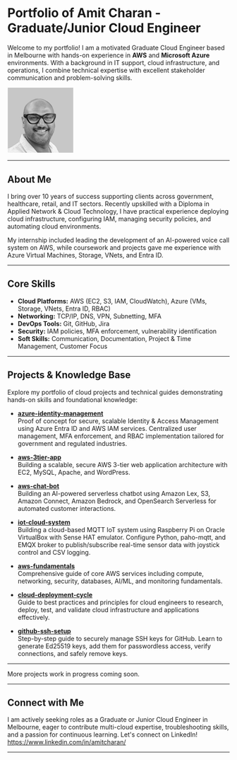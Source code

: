 # Portfolio of Amit Charan - Graduate/Junior Cloud Engineer

Welcome to my portfolio! I am a motivated Graduate Cloud Engineer based in Melbourne with hands-on experience in **AWS** and **Microsoft Azure** environments. With a background in IT support, cloud infrastructure, and operations, I combine technical expertise with excellent stakeholder communication and problem-solving skills.

<img src="./Assets/BWProfilePhoto.jpeg" width="150"> 

---

## About Me

I bring over 10 years of success supporting clients across government, healthcare, retail, and IT sectors. Recently upskilled with a Diploma in Applied Network & Cloud Technology, I have practical experience deploying cloud infrastructure, configuring IAM, managing security policies, and automating cloud environments.

My internship included leading the development of an AI-powered voice call system on AWS, while coursework and projects gave me experience with Azure Virtual Machines, Storage, VNets, and Entra ID.

---

## Core Skills

- **Cloud Platforms:** AWS (EC2, S3, IAM, CloudWatch), Azure (VMs, Storage, VNets, Entra ID, RBAC)  
- **Networking:** TCP/IP, DNS, VPN, Subnetting, MFA  
- **DevOps Tools:** Git, GitHub, Jira 
- **Security:** IAM policies, MFA enforcement, vulnerability identification  
- **Soft Skills:** Communication, Documentation, Project & Time Management, Customer Focus

---

## Projects & Knowledge Base

Explore my portfolio of cloud projects and technical guides demonstrating hands-on skills and foundational knowledge:

- **[azure-identity-management](https://github.com/amit-charan-cloud/azure-identity-management)**  
  Proof of concept for secure, scalable Identity & Access Management using Azure Entra ID and AWS IAM services. Centralized user management, MFA enforcement, and RBAC implementation tailored for government and regulated industries.

- **[aws-3tier-app](https://github.com/amit-charan-cloud/aws-3tier-app)**  
  Building a scalable, secure AWS 3-tier web application architecture with EC2, MySQL, Apache, and WordPress.

- **[aws-chat-bot](https://github.com/amit-charan-cloud/aws-chat-bot)**  
  Building an AI-powered serverless chatbot using Amazon Lex, S3, Amazon Connect, Amazon Bedrock, and OpenSearch Serverless for automated customer interactions.

- **[iot-cloud-system](https://github.com/amit-charan-cloud/iot-cloud-system)**  
  Building a cloud-based MQTT IoT system using Raspberry Pi on Oracle VirtualBox with Sense HAT emulator. Configure Python, paho-mqtt, and EMQX broker to publish/subscribe real-time sensor data with joystick control and CSV logging.

- **[aws-fundamentals](https://github.com/amit-charan-cloud/aws-fundamentals)**  
  Comprehensive guide of core AWS services including compute, networking, security, databases, AI/ML, and monitoring fundamentals.

- **[cloud-deployment-cycle](https://github.com/amit-charan-cloud/cloud-deployment-cycle)**  
  Guide to best practices and principles for cloud engineers to research, deploy, test, and validate cloud infrastructure and applications effectively.

- **[github-ssh-setup](https://github.com/amit-charan-cloud/github-ssh-setup)**  
  Step-by-step guide to securely manage SSH keys for GitHub. Learn to generate Ed25519 keys, add them for passwordless access, verify connections, and safely remove keys.

---

More projects work in progress coming soon.

---

## Connect with Me

I am actively seeking roles as a Graduate or Junior Cloud Engineer in Melbourne, eager to contribute multi-cloud expertise, troubleshooting skills, and a passion for continuous learning. Let's connect on LinkedIn! https://www.linkedin.com/in/amitcharan/


---
